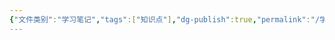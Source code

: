 ```yaml
---
{"文件类别":"学习笔记","tags":["知识点"],"dg-publish":true,"permalink":"/学习笔记studyup/知识点cheese/程序正义/","dgPassFrontmatter":true,"created":"2024-09-23T14:51:58.890+08:00","updated":"2024-09-23T14:51:59.210+08:00"}
---
```


